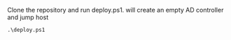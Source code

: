 
Clone the repository and run deploy.ps1. will create an empty AD controller and jump host

``` shell
.\deploy.ps1
```
